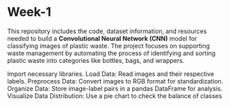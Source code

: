 # Week-1
This repository includes the code, dataset information, and resources needed to build a **Convolutional Neural Network (CNN)** model for classifying images of plastic waste. The project focuses on supporting waste management by automating the process of identifying and sorting plastic waste into categories like bottles, bags, and wrappers.

Import necessary libraries.
Load Data: Read images and their respective labels.
Preprocess Data: Convert images to RGB format for standardization.
Organize Data: Store image-label pairs in a pandas DataFrame for analysis.
Visualize Data Distribution: Use a pie chart to check the balance of classes
